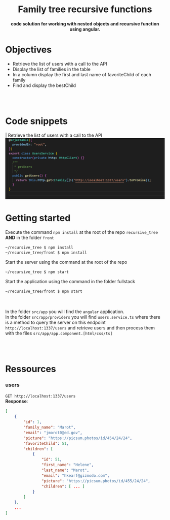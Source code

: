 <h1 align="center">
  Family tree recursive functions 
</h1>

<h4 align="center">
  code solution for working with nested objects  and recursive function using angular.
</h4>

# Objectives

- Retrieve the list of users with a call to the API
- Display the list of families in the table
- In a column display the first and last name of favoriteChild of each family
- Find and display the bestChild

<br/><br/>

# Code snippets

| Retrieve the list of users with a call to the API
<img src="../img/fetchusers.PNG" width="650">

# Getting started

Execute the command `npm install` at the root of the repo `recursive_tree` **AND** in the folder `front`

```console
~/recursive_tree $ npm install
~/recursive_tree/front $ npm install
```

Start the server using the command at the root of the repo

```console
~/recursive_tree $ npm start
```

Start the application using the command in the folder fullstack

```console
~/recursive_tree/front $ npm start
```

<br/><br/>
In the folder `src/app` you will find the `angular` application. \
In the folder `src/app/providers` you will find `users.service.ts` where there is a method to query the server on this endpoint `http://localhost:1337/users` and retrieve users and then process them with the files `src/app/app.component.[html/css/ts]`

<br/><br/>

# Ressources

### **users**

`GET http://localhost:1337/users` \
**Response**:

```json
[
    {
        "id": 1,
        "family_name": "Marot",
        "email": "jmorot0@ed.gov",
        "picture": "https://picsum.photos/id/454/24/24",
        "favoriteChild": 51,
        "children": [
            {
                "id": 51,
                "first_name": "Helene",
                "last_name": "Marot",
                "email": "hkearf@gizmodo.com",
                "picture": "https://picsum.photos/id/455/24/24",
                "children": [ ... ]
            }
        ]
    },
    ...
]
```
